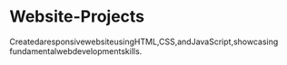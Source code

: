 # Website-Projects
 CreatedaresponsivewebsiteusingHTML,CSS,andJavaScript,showcasing  fundamentalwebdevelopmentskills.
